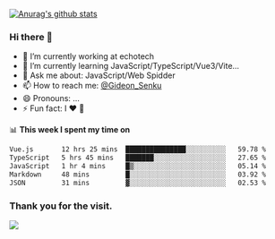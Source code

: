 [![Anurag's github stats](https://github-readme-stats.vercel.app/api?username=gideonsenku)](https://github.com/anuraghazra/github-readme-stats)
### Hi there 👋
- 🔭 I’m currently working at echotech
- 🌱 I’m currently learning JavaScript/TypeScript/Vue3/Vite...
- 💬 Ask me about: JavaScript/Web Spidder 
- 📫 How to reach me: [@Gideon_Senku](https://t.me/Gideon_Senku)
- 😄 Pronouns: ...
- ⚡ Fun fact: I ❤️ 🎵

📊 **This week I spent my time on**
<!--START_SECTION:waka-->

```txt
Vue.js       12 hrs 25 mins  ███████████████░░░░░░░░░░   59.78 %
TypeScript   5 hrs 45 mins   ███████░░░░░░░░░░░░░░░░░░   27.65 %
JavaScript   1 hr 4 mins     █▒░░░░░░░░░░░░░░░░░░░░░░░   05.14 %
Markdown     48 mins         █░░░░░░░░░░░░░░░░░░░░░░░░   03.92 %
JSON         31 mins         ▓░░░░░░░░░░░░░░░░░░░░░░░░   02.53 %
```

<!--END_SECTION:waka-->


### Thank you for the visit.
![](http://profile-counter.glitch.me/gideonsenku/count.svg)
<!--
**GideonSenku/GideonSenku** is a ✨ _special_ ✨ repository because its `README.md` (this file) appears on your GitHub profile.

Here are some ideas to get you started:

- 🔭 I’m currently working on ...
- 🌱 I’m currently learning ...
- 👯 I’m looking to collaborate on ...
- 🤔 I’m looking for help with ...
- 💬 Ask me about ...
- 📫 How to reach me: ...
- 😄 Pronouns: ...
- ⚡ Fun fact: ...
-->
